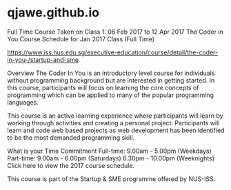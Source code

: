 # qjawe.github.io

Full Time Course Taken on Class 1: 06 Feb 2017 to 12 Apr 2017
The Coder in You Course Schedule for Jan 2017 Class (Full Time)

https://www.iss.nus.edu.sg/executive-education/course/detail/the-coder-in-you-/startup-and-sme

Overview
The Coder In You is an introductory level course for individuals without programming background but are interested in getting started. In this course, participants will focus on learning the core concepts of programming which can be applied to many of the popular programming languages.

This course is an active learning experience where participants will learn by working through activities and creating a personal project. Participants will learn and code web based projects as web development has been identified to be the most demanded programming skill.

What is your Time Commitment
Full-time: 9.00am - 5.00pm (Weekdays)
Part-time: 9.00am - 6.00pm (Saturdays)
               6.30pm - 10.00pm (Weeknights)
Click here to view the 2017 course schedule.

This course is part of the Startup & SME programme offered by NUS-ISS.
